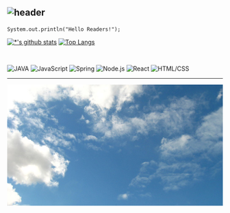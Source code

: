 
![header](https://capsule-render.vercel.app/api?type=waving&color=gradient&height=250&section=header&text=⚗️Malg-Eum%20Yu💻&fontSize=36)
---

```
System.out.println("Hello Readers!");
```

[![*'s github stats](https://github-readme-stats.vercel.app/api?username=yumalg12)](https://github.com/yumalg12)
[![Top Langs](https://github-readme-stats.vercel.app/api/top-langs/?username=yumalg12)](https://github.com/yumalg12/github-readme-stats)

<br>

![JAVA](https://img.shields.io/badge/-JAVA-orange?style=flat&logo=java&logoColor=ffffff)
![JavaScript](https://img.shields.io/badge/-JavaScript-F7DF1E?style=flat&logo=JavaScript&logoColor=ffffff)
![Spring](https://img.shields.io/badge/-Spring-6DB33F?style=flat&logo=flat&logoColor=white)
![Node.js](https://img.shields.io/badge/-Node.js-339933?style=flat&logo=nodedotjs&logoColor=ffffff)
![React](https://img.shields.io/badge/-React-61DAFB?style=flat&logo=react&logoColor=ffffff)
![HTML/CSS](https://img.shields.io/badge/-HTML/CSS-1572B6?style=flat&logo=css3&logoColor=ffffff)

---
<img src="./images/sky1024px.jpg">

<!--
**yumalg12/yumalg12** is a ✨ _special_ ✨ repository because its `README.md` (this file) appears on your GitHub profile.

Here are some ideas to get you started:

- 🔭 I’m currently working on ...
- 🌱 I’m currently learning ...
- 👯 I’m looking to collaborate on ...
- 🤔 I’m looking for help with ...
- 💬 Ask me about ...
- 📫 How to reach me: ...
- 😄 Pronouns: ...
- ⚡ Fun fact: ...
-->
